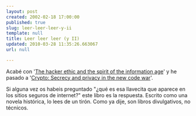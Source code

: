 ```yaml
---
layout: post
created: 2002-02-18 17:00:00
published: true
slug: leer-leer-leer-y-ii
template: null
title: Leer leer leer (y II)
updated: 2010-03-28 11:35:26.663067
url: null

---
```


Acabé con '<a href='http://www.amazon.co.uk/exec/obidos/ASIN/0099426927/ignaciotorres-21'>The hacker ethic and the spirit of the information age</a>' y he pasado a '<a href='http://www.amazon.co.uk/exec/obidos/ASIN/0140244328/ignaciotorres-21'>Crypto: Secrecy and privacy in the new code war</a>'.

Si alguna vez os habeis preguntado "¿qué es esa llavecita que aparece en los sitios seguros de internet?" este libro es la respuesta. Escrito como una novela histórica, lo lees de un tirón. Como ya dije, son libros divulgativos, no técnicos.



